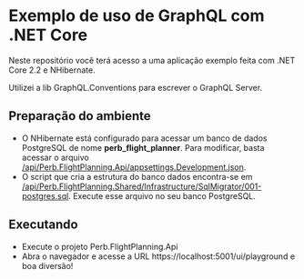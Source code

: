 # Exemplo de uso de GraphQL com .NET Core

  Neste repositório você terá acesso a uma aplicação exemplo feita com .NET Core 2.2 e NHibernate.

  Utilizei a lib GraphQL.Conventions para escrever o GraphQL Server.


## Preparação do ambiente
- O NHibernate está configurado para acessar um banco de dados PostgreSQL de nome **perb_flight_planner**. Para modificar, basta acessar o arquivo [/api/Perb.FlightPlanning.Api/appsettings.Development.json](https://github.com/MacaeTech/macae-tech-meetup-graphql-sample/blob/master/api/Perb.FlightPlanning.Api/appsettings.Development.json).
- O script que cria a estrutura do banco dados encontra-se em [/api/Perb.FlightPlanning.Shared/Infrastructure/SqlMigrator/001-postgres.sql](https://github.com/MacaeTech/macae-tech-meetup-graphql-sample/blob/master/api/Perb.FlightPlanning.Shared/Infrastructure/SqlMigrator/001-postgres.sql). Execute esse arquivo no seu banco PostgreSQL.

## Executando
- Execute o projeto Perb.FlightPlanning.Api
- Abra o navegador e acesse a URL https://localhost:5001/ui/playground e boa diversão!
